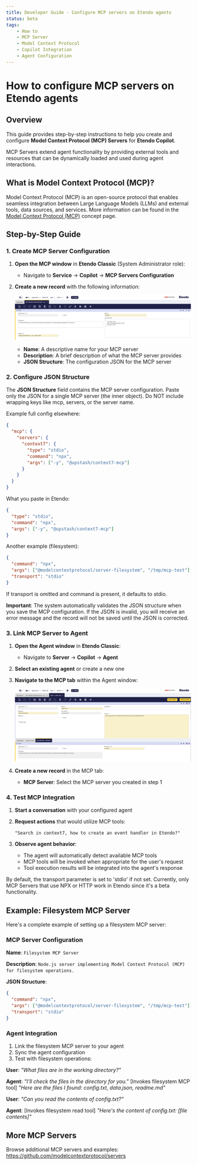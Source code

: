 ```yaml
---
title: Developer Guide - Configure MCP servers on Etendo agents
status: beta
tags:
    - How to
    - MCP Server
    - Model Context Protocol
    - Copilot Integration
    - Agent Configuration
---
```


# How to configure MCP servers on Etendo agents

## Overview

This guide provides step-by-step instructions to help you create and configure **Model Context Protocol (MCP) Servers** for **Etendo Copilot**. 

MCP Servers extend agent functionality by providing external tools and resources that can be dynamically loaded and used during agent interactions.

## What is Model Context Protocol (MCP)?

Model Context Protocol (MCP) is an open-source protocol that enables seamless integration between Large Language Models (LLMs) and external tools, data sources, and services. More information can be found in the [Model Context Protocol (MCP)](../concepts/model-context-protocol.md) concept page.

## Step-by-Step Guide

### 1. Create MCP Server Configuration

1. **Open the MCP window** in **Etendo Classic** (System Administrator role):
   - Navigate to **Service** → **Copilot** → **MCP Servers Configuration**

2. **Create a new record** with the following information:

   ![MCP Server Configuration](../../../assets/developer-guide/etendo-copilot/how-to-guides/how-to-configure-mcp-servers-on-agents/mcp-server-configuration.png)

   - **Name**: A descriptive name for your MCP server
   - **Description**: A brief description of what the MCP server provides
   - **JSON Structure**: The configuration JSON for the MCP server

### 2. Configure JSON Structure

The **JSON Structure** field contains the MCP server configuration. Paste only the JSON for a single MCP server (the inner object). Do NOT include wrapping keys like mcp, servers, or the server name.

Example full config elsewhere:
```json
{
  "mcp": {
    "servers": {
      "context7": {
        "type": "stdio",
        "command": "npx",
        "args": ["-y", "@upstash/context7-mcp"]
      }
    }
  }
}
```

What you paste in Etendo:
```json
{
  "type": "stdio",
  "command": "npx",
  "args": ["-y", "@upstash/context7-mcp"]
}
```

Another example (filesystem):
```json
{
  "command": "npx",
  "args": ["@modelcontextprotocol/server-filesystem", "/tmp/mcp-test"],
  "transport": "stdio"
}
```

If transport is omitted and command is present, it defaults to stdio.

**Important**: The system automatically validates the JSON structure when you save the MCP configuration. If the JSON is invalid, you will receive an error message and the record will not be saved until the JSON is corrected.

### 3. Link MCP Server to Agent

1. **Open the Agent window** in **Etendo Classic**:
   - Navigate to **Server** → **Copilot** → **Agent**

2. **Select an existing agent** or create a new one

3. **Navigate to the MCP tab** within the Agent window:

   ![Agent MCP Configuration](../../../assets/developer-guide/etendo-copilot/how-to-guides/how-to-configure-mcp-servers-on-agents/agent-mcp-configuration.png)

4. **Create a new record** in the MCP tab:
   - **MCP Server**: Select the MCP server you created in step 1

### 4. Test MCP Integration

1. **Start a conversation** with your configured agent

2. **Request actions** that would utilize MCP tools:
   ```
   "Search in context7, how to create an event handler in Etendo?"
   ```

3. **Observe agent behavior**:
   - The agent will automatically detect available MCP tools
   - MCP tools will be invoked when appropriate for the user's request
   - Tool execution results will be integrated into the agent's response

By default, the transport parameter is set to 'stdio' if not set.
Currently, only MCP Servers that use NPX or HTTP work in Etendo since it's a beta functionality.

## Example: Filesystem MCP Server

Here's a complete example of setting up a filesystem MCP server:

### MCP Server Configuration

**Name**: `Filesystem MCP Server`

**Description**: `Node.js server implementing Model Context Protocol (MCP) for filesystem operations.`

**JSON Structure**:
```json
{
  "command": "npx",
  "args": ["@modelcontextprotocol/server-filesystem", "/tmp/mcp-test"],
  "transport": "stdio"
}
```

### Agent Integration

1. Link the filesystem MCP server to your agent
2. Sync the agent configuration
3. Test with filesystem operations:

**User**: *"What files are in the working directory?"*

**Agent**: *"I'll check the files in the directory for you."* 
[Invokes filesystem MCP tool]
*"Here are the files I found: config.txt, data.json, readme.md"*

**User**: *"Can you read the contents of config.txt?"*

**Agent**: [Invokes filesystem read tool] 
*"Here's the content of config.txt: [file contents]"*

## More MCP Servers

Browse additional MCP servers and examples:
https://github.com/modelcontextprotocol/servers

